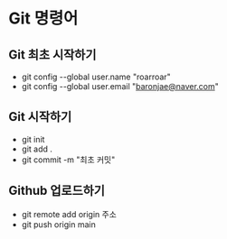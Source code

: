 # Git 명령어

## Git 최초 시작하기

- git config --global user.name "roarroar"
- git config --global user.email "baronjae@naver.com"

## Git 시작하기

- git init
- git add .
- git commit -m "최초 커밋"

## Github 업로드하기

- git remote add origin 주소
- git push origin main
